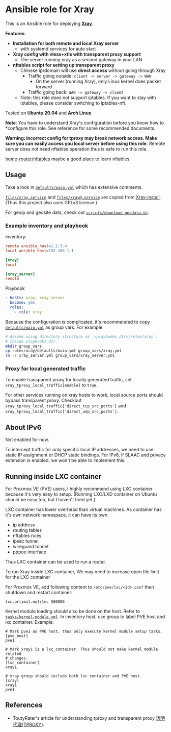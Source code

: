 # Ansible role for Xray

This is an Ansible role for deploying [**Xray**](https://github.com/XTLS/Xray-core).

**Features**:

- **Installation for both remote and local Xray server**
  - with systemd services for auto start
- **Xray config with vless+xtls with transparent proxy support**
  - The server running xray as a second gateway in your LAN
- **nftables script for setting up transparent proxy**
  - Chinese ip/domain will use **direct access** without going through Xray
    - Traffic going outside: `client -> server -> gateway -> WAN`
      - On the server (running Xray), only Linux kernel does packet forward
    - Traffic going back: `WAN -> gateway -> client`
  - Note: this role does not support iptables. If you want to stay with iptables,
    please consider switching to iptables-nft.

Tested on **Ubuntu 20.04** and **Arch Linux**.

**Note**: You have to understand Xray's configuration before you know how to
*configure this role. See reference for some recommended documents.

**Warning: incorrect config for tproxy may break network access. Make sure you can
easily access you local server before using this role.** Remote server does not need
nftables operation thus is safe to run this role.

[home-router/nftables](https://github.com/home-router/nftables) maybe a good place
to learn nftables.

## Usage

Take a look in [`defaults/main.yml`](./defaults/main.yml) which has extensive 
comments.

[`files/xray.service`](./files/xray.service) and
[`files/xray@.service`](./files/xray@.service) are copied from
[Xray-install](https://github.com/XTLS/Xray-install/blob/main/install-release.sh). 
(Thus this project also uses GPLv3 license.)

For geoip and geosite data, check out [`scripts/download-geodata.sh`](./scripts/download-geodata.sh).

### Example inventory and playbook

Inventory:

```ini
remote ansible_host=1.2.3.4
local ansible_host=192.168.1.1

[xray]
local

[xray_server]
remote
```

Playbook

```yaml
- hosts: xray, xray_server
  become: yes
  roles:
    - role: xray
```

Because the configuration is complicated, it's recommended to copy [`defaults/main.yml`](./defaults/main.yml) as group vars. For example

```bash
# Assume using directory structure as `<playbooks_dir>/roles/xray`.
# Inside playbooks_dir.
mkdir group_vars
cp roles/xray/defaults/main.yml group_vars/xray.yml
ln -s xray_server.yml group_vars/xray_server.yml
```

### Proxy for local generated traffic

To enable transparent proxy for locally generated traffic, set `xray_tproxy_local_traffic[enable]` to `true`.

For other services running on xray hosts to work, local source ports should bypass transparent proxy.
Checkout `xray_tproxy_local_traffic['direct_tcp_src_ports']` and `xray_tproxy_local_traffic['direct_udp_src_ports']`.

## About IPv6

Not enabled for now.

To intercept traffic for only specific local IP addresses, we need to use static IP assignment or DHCP static bindings.
For IPv6, if SLAAC and privacy extension is enabled, we won't be able to implement this.

## Running inside LXC container

For Proxmox VE (PVE) users, I highly recommend using LXC container because it's very easy 
to setup. (Running LXC/LXD container on Ubuntu should be easy too, but I haven't
tried yet.)

LXC container has lower overhead than virtual machines. As container has it's
own network namespace, it can have its own

- ip address
- routing tables
- nftables rules
- ipsec tunnel
- wireguard tunnel
- pppoe interface

Thus LXC container can be used to run a router.

To run Xray inside LXC container, We may need to increase open file limit for the LXC container 

For Proxmox VE, add following content to `/etc/pve/lxc/<id>.conf` then shutdown and restart container:

    lxc.prlimit.nofile: 500000

Kernel module loading should also be done on the host. Refer to [`tasks/kernel-module.yml`](./tasks/kernel-module.yml).
In inventory host, use group to label PVE host and lxc container. Example:

```
# Mark pve1 as PVE host, thus only execute kernel module setup tasks.
[pve_host]
pve1

# Mark xray1 is a lxc_container. Thus should not make kernel module related
# changes.
[lxc_container]
xray1

# xray group should include both lxc container and PVE host.
[xray]
xray1
pve1
```

## References

- ToutyRater's article for understanding tproxy and transparent proxy [透明代理(TPROXY)](https://toutyrater.github.io/app/tproxy.html).
